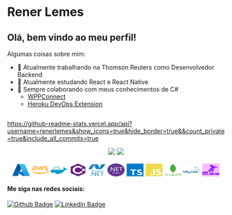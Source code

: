 # Rener Lemes

## Olá, bem vindo ao meu perfil!

Algumas coisas sobre mim:

- 🔭 Atualmente trabalhando na Thomson Reuters como Desenvolvedor Backend
- 🌱 Atualmente estudando React e React Native
- 👯 Sempre colaborando com meus conhecimentos de C#
  - [WPPConnect](https://github.com/wppconnect-team/wppconnect-csharp)
  - [Heroku DevOps Extension](https://marketplace.visualstudio.com/items?itemName=RenerLemes.netplus-vsextension-heroku)

##
https://github-readme-stats.vercel.app/api?username=renerlemes&show_icons=true&hide_border=true&&count_private=true&include_all_commits=true
<div align="center">
  <img height="160em" src="https://github-readme-stats.vercel.app/api?username=renerlemes&show_icons=true&count_private=true&include_all_commits=true"/>
  <img height="160em" src="https://github-readme-stats.vercel.app/api/top-langs/?username=renerlemes&show_icons=true"/>
</div>

  <div style="display: inline_block" align="center"><br>
  <img align="center" alt="Azure" height="30" width="40" src="https://raw.githubusercontent.com/devicons/devicon/master/icons/azure/azure-original.svg">
  <img align="center" alt="AWS" height="30" width="40" src="https://raw.githubusercontent.com/devicons/devicon/master/icons/amazonwebservices/amazonwebservices-plain-wordmark.svg">
  <img align="center" alt="Docker" height="30" width="40" src="https://raw.githubusercontent.com/devicons/devicon/master/icons/docker/docker-plain.svg">
  
  <img align="center" alt="Csharp" height="30" width="40" src="https://raw.githubusercontent.com/devicons/devicon/master/icons/csharp/csharp-plain.svg">
  <img align="center" alt="DotNet" height="30" width="40" src="https://raw.githubusercontent.com/devicons/devicon/master/icons/dot-net/dot-net-plain-wordmark.svg">
  <img align="center" alt="NetCore" height="30" width="40" src="https://raw.githubusercontent.com/devicons/devicon/master/icons/dotnetcore/dotnetcore-original.svg">
  <img align="center" alt="Ts" height="30" width="40" src="https://raw.githubusercontent.com/devicons/devicon/master/icons/typescript/typescript-plain.svg"> 
  <img align="center" alt="Js" height="30" width="40" src="https://raw.githubusercontent.com/devicons/devicon/master/icons/javascript/javascript-plain.svg">

  <img align="center" alt="MongoDb" height="30" width="40" src="https://raw.githubusercontent.com/devicons/devicon/master/icons/mongodb/mongodb-plain-wordmark.svg">
  <img align="center" alt="MySql" height="30" width="40" src="https://raw.githubusercontent.com/devicons/devicon/master/icons/mysql/mysql-plain-wordmark.svg">
  <img style="filter: invert(12%) sepia(75%) saturate(6411%) hue-rotate(269deg) brightness(104%) contrast(136%);" align="center" alt="MsSql" height="30" width="40" color="red" src="https://raw.githubusercontent.com/devicons/devicon/master/icons/microsoftsqlserver/microsoftsqlserver-plain-wordmark.svg">
</div>


#### Me siga nas redes sociais:
[![Github Badge](https://img.shields.io/badge/-Github-000?style=flat-square&logo=Github&logoColor=white&link=https://github.com/renerlemes)](https://github.com/renerlemes)
[![Linkedin Badge](https://img.shields.io/badge/-LinkedIn-blue?style=flat-square&logo=Linkedin&logoColor=white&link=https://www.linkedin.com/in/renerlemes/)](https://www.linkedin.com/in/renerlemes)

